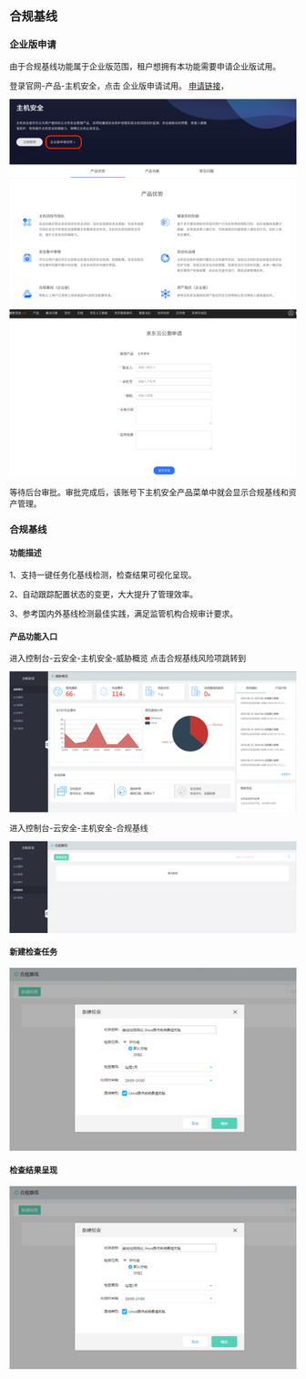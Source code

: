 ## 合规基线

### 企业版申请

由于合规基线功能属于企业版范围，租户想拥有本功能需要申请企业版试用。

登录官网-产品-主机安全，点击 企业版申请试用。
[申请链接](https://www.jdcloud.com/cn/public/testApply/baseline)，

![申请试用1](https://github.com/jdcloudcom/cn/blob/bt0sea-patch-23/image/Endpoint-Security/申请试用-1.png)

![申请试用2](https://github.com/jdcloudcom/cn/blob/bt0sea-patch-23/image/Endpoint-Security/申请试用-2.png)

等待后台审批。审批完成后，该账号下主机安全产品菜单中就会显示合规基线和资产管理。

### 合规基线

#### 功能描述

1、支持一键任务化基线检测，检查结果可视化呈现。

2、自动跟踪配置状态的变更，大大提升了管理效率。

3、参考国内外基线检测最佳实践，满足监管机构合规审计要求。

#### 产品功能入口

进入控制台-云安全-主机安全-威胁概览  点击合规基线风险项跳转到 

![%E5%90%88%E8%A7%84%E5%9F%BA%E7%BA%BF-1.png](https://github.com/jdcloudcom/cn/blob/bt0sea-patch-23/image/Endpoint-Security/%E5%90%88%E8%A7%84%E5%9F%BA%E7%BA%BF-1.png)

进入控制台-云安全-主机安全-合规基线

![%E5%90%88%E8%A7%84%E5%9F%BA%E7%BA%BF-2.png](https://github.com/jdcloudcom/cn/blob/bt0sea-patch-23/image/Endpoint-Security/%E5%90%88%E8%A7%84%E5%9F%BA%E7%BA%BF-2.png)

#### 新建检查任务

![%E5%90%88%E8%A7%84%E5%9F%BA%E7%BA%BF-3.png](https://github.com/jdcloudcom/cn/blob/bt0sea-patch-23/image/Endpoint-Security/%E5%90%88%E8%A7%84%E5%9F%BA%E7%BA%BF-3.png)

#### 检查结果呈现

![%E5%90%88%E8%A7%84%E5%9F%BA%E7%BA%BF-3.png](https://github.com/jdcloudcom/cn/blob/bt0sea-patch-23/image/Endpoint-Security/%E5%90%88%E8%A7%84%E5%9F%BA%E7%BA%BF-3.png)
